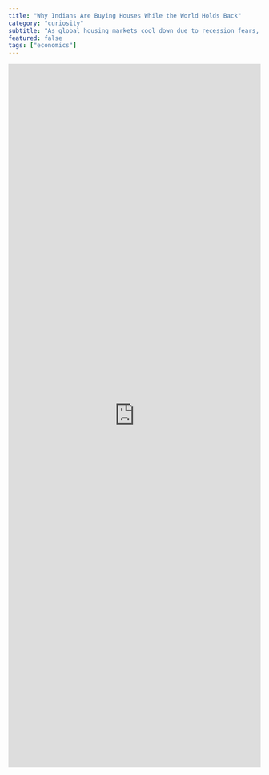 ```yaml
---
title: "Why Indians Are Buying Houses While the World Holds Back"
category: "curiosity"
subtitle: "As global housing markets cool down due to recession fears, India's housing prices keep climbing. What's driving this contrarian trend?"
featured: false
tags: ["economics"]
---
```


<iframe src="https://www.linkedin.com/embed/feed/update/urn:li:share:7013811402180018176" height="1404" width="504" frameborder="0" allowfullscreen="" title="Embedded post"></iframe>
